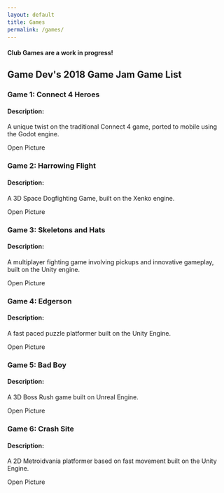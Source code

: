 ```yaml
---
layout: default
title: Games
permalink: /games/
---
```


<script src = "/js/imghover.js"></script>

#### Club Games are a work in progress!

<!--

## Game Dev's 2017 Game List

### Game 1: Star Marten

#### Description: 

TBA

#### Link: [itch.io](https://mnchino.itch.io/star-marten)

-->

## Game Dev's 2018 Game Jam Game List

### Game 1: Connect 4 Heroes

#### Description:

A unique twist on the traditional Connect 4 game, ported to mobile using the Godot engine.

<a id = "c4htxt" onClick = "toggleImg('c4h','c4htxt')">Open Picture</a>

<img src = "/gdcimgs/Connect4Heroes.png" style = "display: none;" id = "c4h">



### Game 2: Harrowing Flight

#### Description:

A 3D Space Dogfighting Game, built on the Xenko engine.

<a id = "hftext" onClick = "toggleImg('hf','hftext')" >Open Picture</a>

<img src = "/gdcimgs/HarrowingFlight.png" style = "display: none;" id = "hf">


### Game 3: Skeletons and Hats

#### Description: 

A multiplayer fighting game involving pickups and innovative gameplay, built on the Unity engine.

<a id = "skhtxt" onClick = "toggleImg('skh','skhtxt')" >Open Picture</a>

<img src = "/gdcimgs/SkeletonsAndHats.png" style = "display: none;" id = "skh">

### Game 4: Edgerson

#### Description: 

A fast paced puzzle platformer built on the Unity Engine.

<a id = "edgtxt" onClick = "toggleImg('edg','edgtxt')" >Open Picture</a>

<img src = "/gdcimgs/Edgerson.png" style = "display: none;" id = "edg">

### Game 5: Bad Boy

#### Description: 

A 3D Boss Rush game built on Unreal Engine. 

<a id = "BBtxt" onClick = "toggleImg('BB','BBtxt')" >Open Picture</a>

<img src = "/gdcimgs/BadBoySlime.jpg" style = "display: none;" id = "BB">

### Game 6: Crash Site

#### Description: 

A 2D Metroidvania platformer based on fast movement built on the Unity Engine. 

<a id = "CStxt" onClick = "toggleImg('CS','CStxt')" >Open Picture</a>

<img src = "/gdcimgs/CrashSite.png" style = "display: none;" id = "CS">

